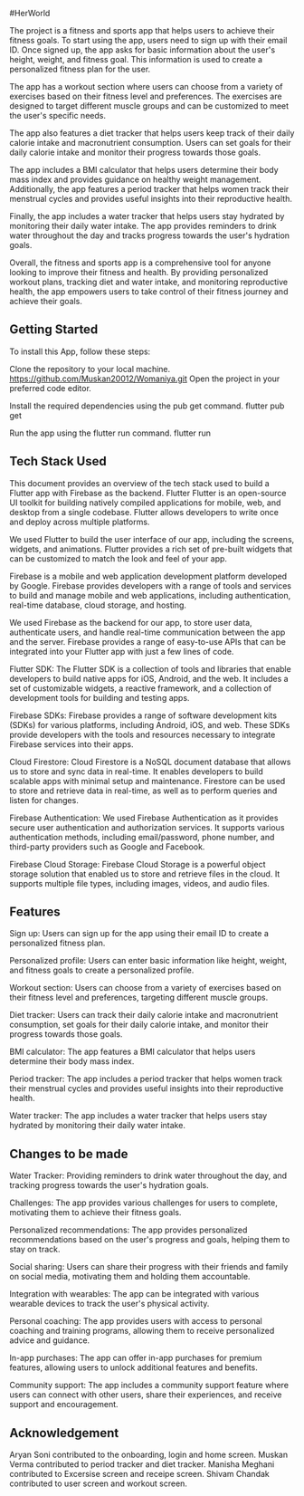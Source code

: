 #HerWorld

The project is a fitness and sports app that helps users to achieve their fitness goals. To start using the app, users need to sign up with their email ID. Once signed up, the app asks for basic information about the user's height, weight, and fitness goal. This information is used to create a personalized fitness plan for the user.

The app has a workout section where users can choose from a variety of exercises based on their fitness level and preferences. The exercises are designed to target different muscle groups and can be customized to meet the user's specific needs.

The app also features a diet tracker that helps users keep track of their daily calorie intake and macronutrient consumption. Users can set goals for their daily calorie intake and monitor their progress towards those goals.

The app includes a BMI calculator that helps users determine their body mass index and provides guidance on healthy weight management. Additionally, the app features a period tracker that helps women track their menstrual cycles and provides useful insights into their reproductive health.

Finally, the app includes a water tracker that helps users stay hydrated by monitoring their daily water intake. The app provides reminders to drink water throughout the day and tracks progress towards the user's hydration goals.

Overall, the fitness and sports app is a comprehensive tool for anyone looking to improve their fitness and health. By providing personalized workout plans, tracking diet and water intake, and monitoring reproductive health, the app empowers users to take control of their fitness journey and achieve their goals.






## Getting Started
To install this App, follow these steps:

Clone the repository to your local machine.
https://github.com/Muskan20012/Womaniya.git
Open the project in your preferred code editor.

Install the required dependencies using the pub get command.
flutter pub get



Run the app using the flutter run command.
flutter run

## Tech Stack Used
This document provides an overview of the tech stack used to build a Flutter app with Firebase as the backend.
Flutter
Flutter is an open-source UI toolkit for building natively compiled applications for mobile, web, and desktop from a single codebase. Flutter allows developers to write once and deploy across multiple platforms.

We used Flutter to build the user interface of our app, including the screens, widgets, and animations. Flutter provides a rich set of pre-built widgets that can be customized to match the look and feel of your app.


Firebase is a mobile and web application development platform developed by Google. Firebase provides developers with a range of tools and services to build and manage mobile and web applications, including authentication, real-time database, cloud storage, and hosting.

We used Firebase as the backend for our app, to store user data, authenticate users, and handle real-time communication between the app and the server. Firebase provides a range of easy-to-use APIs that can be integrated into your Flutter app with just a few lines of code.

Flutter SDK: The Flutter SDK is a collection of tools and libraries that enable developers to build native apps for iOS, Android, and the web. It includes a set of customizable widgets, a reactive framework, and a collection of development tools for building and testing apps.

Firebase SDKs: Firebase provides a range of software development kits (SDKs) for various platforms, including Android, iOS, and web. These SDKs provide developers with the tools and resources necessary to integrate Firebase services into their apps.

Cloud Firestore: Cloud Firestore is a NoSQL document database that allows us to store and sync data in real-time. It enables developers to build scalable apps with minimal setup and maintenance. Firestore can be used to store and retrieve data in real-time, as well as to perform queries and listen for changes.

Firebase Authentication: We used Firebase Authentication as it provides secure user authentication and authorization services. It supports various authentication methods, including email/password, phone number, and third-party providers such as Google and Facebook.

Firebase Cloud Storage: Firebase Cloud Storage is a powerful object storage solution that enabled us to store and retrieve files in the cloud. It supports multiple file types, including images, videos, and audio files.

## Features
Sign up: Users can sign up for the app using their email ID to create a personalized fitness plan.

Personalized profile: Users can enter basic information like height, weight, and fitness goals to create a personalized profile.

Workout section: Users can choose from a variety of exercises based on their fitness level and preferences, targeting different muscle groups.

Diet tracker: Users can track their daily calorie intake and macronutrient consumption, set goals for their daily calorie intake, and monitor their progress towards those goals.

BMI calculator: The app features a BMI calculator that helps users determine their body mass index.

Period tracker: The app includes a period tracker that helps women track their menstrual cycles and provides useful insights into their reproductive health.

Water tracker: The app includes a water tracker that helps users stay hydrated by monitoring their daily water intake.

## Changes to be made
Water Tracker: Providing reminders to drink water throughout the day, and tracking progress towards the user's hydration goals.

Challenges: The app provides various challenges for users to complete, motivating them to achieve their fitness goals.

Personalized recommendations: The app provides personalized recommendations based on the user's progress and goals, helping them to stay on track.

Social sharing: Users can share their progress with their friends and family on social media, motivating them and holding them accountable.

Integration with wearables: The app can be integrated with various wearable devices to track the user's physical activity.

Personal coaching: The app provides users with access to personal coaching and training programs, allowing them to receive personalized advice and guidance.

In-app purchases: The app can offer in-app purchases for premium features, allowing users to unlock additional features and benefits.

Community support: The app includes a community support feature where users can connect with other users, share their experiences, and receive support and encouragement.

## Acknowledgement

Aryan Soni contributed to the onboarding, login and home screen.
Muskan Verma contributed to period tracker and diet tracker.
Manisha Meghani contributed to Excersise screen and receipe screen.
Shivam Chandak contributed to user screen and workout screen.


